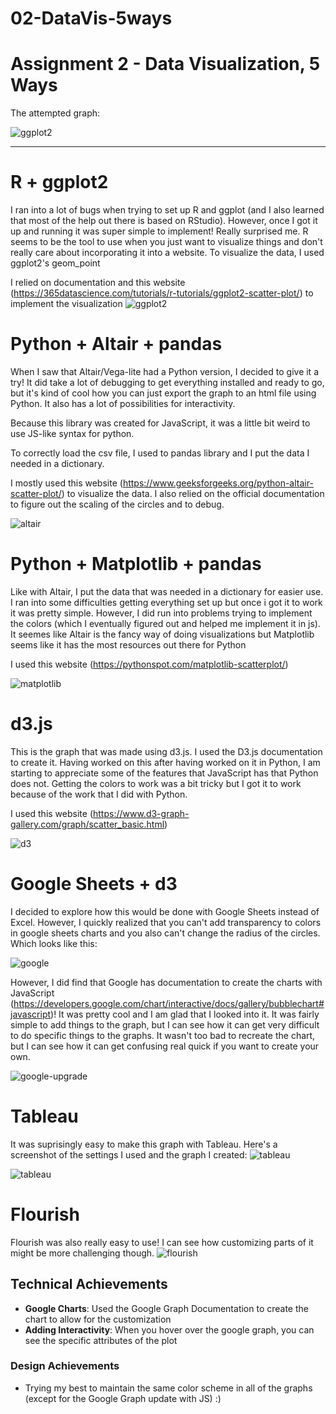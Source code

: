 # 02-DataVis-5ways

Assignment 2 - Data Visualization, 5 Ways  
===

The attempted graph: 

![ggplot2](img/ggplot2.png)


---

# R + ggplot2 
I ran into a lot of bugs when trying to set up R and ggplot (and I also learned that most of the help out there is based on RStudio). However, once I got it up and running it was super simple to implement! Really surprised me. R seems to be the tool to use when you just want to visualize things and don't really care about incorporating it into a website. To visualize the data, I used ggplot2's geom_point

I  relied on documentation and this website (https://365datascience.com/tutorials/r-tutorials/ggplot2-scatter-plot/) to implement the visualization
![ggplot2](img/ggplot2.png)

# Python + Altair + pandas
When I saw that Altair/Vega-lite had a Python version, I decided to give it a try! It did take a lot of debugging to get everything installed and ready to go, but it's kind of cool how you can just export the graph to an html file using Python. It also has a lot of possibilities for interactivity. 

Because this library was created for JavaScript, it was a little bit weird to use JS-like syntax for python. 

To correctly load the csv file, I used to pandas library and I put the data I needed in a dictionary. 

I mostly used this website (https://www.geeksforgeeks.org/python-altair-scatter-plot/) to visualize the data. I also relied on the official documentation to figure out the scaling of the circles and to debug. 

![altair](img/altair-python.png)

# Python + Matplotlib + pandas
Like with Altair, I put the data that was needed in a dictionary for easier use. I ran into some difficulties getting everything set up but once i got it to work it was pretty simple. However, I did run into problems trying to implement the colors (which I eventually figured out and helped me implement it in js). It seemes like Altair is the fancy way of doing visualizations but Matplotlib seems like it has the most resources out there for Python

I used this website (https://pythonspot.com/matplotlib-scatterplot/)

![matplotlib](img/python-matplotlib.png)

# d3.js 
This is the graph that was made using d3.js. I used the D3.js documentation to create it. Having worked on this after having worked on it in Python, I am starting to appreciate some of the features that JavaScript has that Python does not. Getting the colors to work was a bit tricky but I got it to work because of the work that I did with Python. 

I used this website (https://www.d3-graph-gallery.com/graph/scatter_basic.html)

![d3](img/d3-js-pic.png)

# Google Sheets + d3
I decided to explore how this would be done with Google Sheets instead of Excel. However, I quickly  realized that you can't add transparency to colors in google sheets charts and you also can't change the radius of the circles. Which looks like this:

![google](img/chart-google.png)

However, I did find that Google has documentation to create the charts with JavaScript (https://developers.google.com/chart/interactive/docs/gallery/bubblechart#javascript)! It was pretty cool and I am glad that I looked into it. It was fairly simple to add things to the graph, but I can see how it can get very difficult to do specific things to the graphs. It wasn't too bad to recreate the chart, but I can see how it can get confusing real quick if you want to create your own. 

![google-upgrade](img/google.gif)

# Tableau
It was suprisingly easy to make this graph with Tableau. Here's a screenshot of the settings I used and the graph I created: 
![tableau](img/tableau.png)

![tableau](img/tableau-2.png)

# Flourish
Flourish was also really easy to use! I can see how customizing parts of it might be more challenging though.
![flourish](img/flourish.png)

## Technical Achievements
- **Google Charts**: Used the Google Graph Documentation to create the chart to allow for the customization
- **Adding Interactivity**: When you hover over the google graph, you can see the specific attributes of the plot

### Design Achievements
- Trying my best to maintain the same color scheme in all of the graphs (except for the Google Graph update with JS) :)
